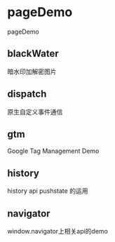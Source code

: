 # pageDemo
pageDemo


## blackWater

暗水印加解密图片


## dispatch

原生自定义事件通信


## gtm

Google Tag Management Demo


## history

history api pushstate 的运用



## navigator

window.navigator上相关api的demo